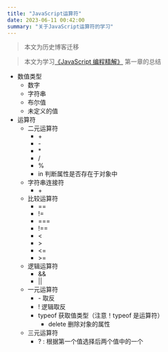 ```yaml
---
title: "JavaScript运算符"
date: 2023-06-11 00:42:00
summary: "关于JavaScript运算符的学习"
---
```


> 本文为历史博客迁移

> 本文为学习[《JavaScript 编程精解》](https://book.douban.com/subject/35011711/) 第一章的总结

- 数值类型
  - 数字
  - 字符串
  - 布尔值
  - 未定义的值
- 运算符
  - 二元运算符
    - \+
    - \-
    - \*
    - /
    - %
    - in 判断属性是否存在于对象中
  - 字符串连接符
    - \+
  - 比较运算符
    - ==
    - !=
    - ===
    - !==
    - <
    - \>
    - <=
    - \>=
  - 逻辑运算符
    - &&
    - ||
  - 一元运算符
    - \- 取反
    - ! 逻辑取反
    - typeof 获取值类型（注意！typeof 是运算符）
      - delete 删除对象的属性
  - 三元运算符
    - ? : 根据第一个值选择后两个值中的一个